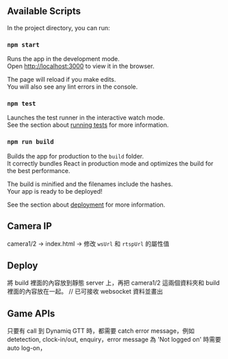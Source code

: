 ## Available Scripts

In the project directory, you can run:

### `npm start`

Runs the app in the development mode.<br>
Open [http://localhost:3000](http://localhost:3000) to view it in the browser.

The page will reload if you make edits.<br>
You will also see any lint errors in the console.

### `npm test`

Launches the test runner in the interactive watch mode.<br>
See the section about [running tests](https://facebook.github.io/create-react-app/docs/running-tests) for more information.

### `npm run build`

Builds the app for production to the `build` folder.<br>
It correctly bundles React in production mode and optimizes the build for the best performance.

The build is minified and the filenames include the hashes.<br>
Your app is ready to be deployed!

See the section about [deployment](https://facebook.github.io/create-react-app/docs/deployment) for more information.

## Camera IP

camera1/2 -> index.html -> 修改 `wsUrl` 和 `rtspUrl` 的屬性值

## Deploy

將 build 裡面的內容放到靜態 server 上，再把 camera1/2 這兩個資料夾和 build 裡面的內容放在一起。 // 已可接收 websocket 資料並畫出

## Game APIs

只要有 call 到 Dynamiq GTT 時，都需要 catch error message，例如 detetection, clock-in/out, enquiry，error message 為 'Not logged on' 時需要 auto log-on，
